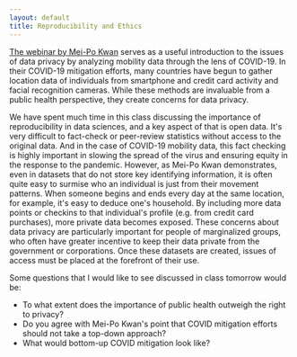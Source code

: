 ```yaml
---
layout: default
title: Reproducibility and Ethics
---
```


[The webinar by Mei-Po Kwan](https://www.youtube.com/watch?v=hDpa3c5ljsA) serves as a useful introduction to the issues of data privacy by analyzing mobility data through the lens of COVID-19. In their COVID-19 mitigation efforts, many countries have begun to gather location data of individuals from smartphone and credit card activity and facial recognition cameras. While these methods are invaluable from a public health perspective, they create concerns for data privacy.

We have spent much time in this class discussing the importance of reproducibility in data sciences, and a key aspect of that is open data. It's very difficult to fact-check or peer-review statistics without access to the original data. And in the case of COVID-19 mobility data, this fact checking is highly important in slowing the spread of the virus and ensuring equity in the response to the pandemic. However, as Mei-Po Kwan demonstrates, even in datasets that do not store key identifying information, it is often quite easy to surmise who an individual is just from their movement patterns. When someone begins and ends every day at the same location, for example, it's easy to deduce one's household. By including more data points or checkins to that individual's profile (e.g. from credit card purchases), more private data becomes exposed. These concerns about data privacy are particularly important for people of marginalized groups, who often have greater incentive to keep their data private from the government or corporations. Once these datasets are created, issues of access must be placed at the forefront of their use.

Some questions that I would like to see discussed in class tomorrow would be:

- To what extent does the importance of public health outweigh the right to privacy?
- Do you agree with Mei-Po Kwan's point that COVID mitigation efforts should not take a top-down approach?
- What would bottom-up COVID mitigation look like?
